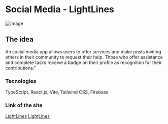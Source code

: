 # Social Media - LightLines

![image](https://user-images.githubusercontent.com/113379725/221112689-3be9a7da-060d-40df-a839-db51e08bf063.png)

## The idea

An social media app allows users to offer services and make posts inviting others in their community to request their help. Those who offer assistance and complete tasks receive a badge on their profile as recognition for their contributions."

### Tecnologies

TypeScript, React.js, Vite, Tailwind CSS, Firebase

### Link of the site
[LightLines](https://641152f949f6d408ab5da2d2--lightlines.netlify.app/)
<a href="https://641152f949f6d408ab5da2d2--lightlines.netlify.app/" target="_blank">LightLines</a>

